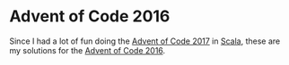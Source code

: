 # Advent of Code 2016

Since I had a lot of fun doing the [Advent of Code 2017](https://adventofcode.com/2017) in [Scala](https://www.scala-lang.org/), these are my solutions for the [Advent of Code 2016](https://adventofcode.com/2016).

